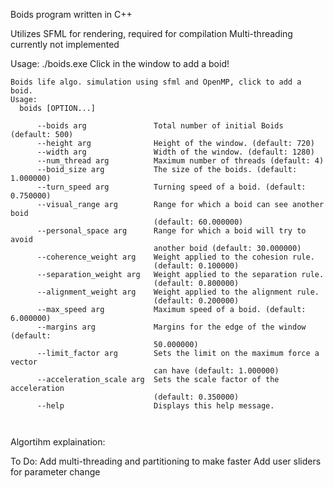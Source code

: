 Boids program written in C++ 

Utilizes SFML for rendering, required for compilation
Multi-threading currently not implemented 

Usage:
./boids.exe 
Click in the window to add a boid!
```
Boids life algo. simulation using sfml and OpenMP, click to add a boid.
Usage:
  boids [OPTION...]

      --boids arg               Total number of initial Boids (default: 500)
      --height arg              Height of the window. (default: 720)
      --width arg               Width of the window. (default: 1280)
      --num_thread arg          Maximum number of threads (default: 4)
      --boid_size arg           The size of the boids. (default: 1.000000)
      --turn_speed arg          Turning speed of a boid. (default: 0.750000)
      --visual_range arg        Range for which a boid can see another boid
                                (default: 60.000000)
      --personal_space arg      Range for which a boid will try to avoid
                                another boid (default: 30.000000)
      --coherence_weight arg    Weight applied to the cohesion rule.
                                (default: 0.100000)
      --separation_weight arg   Weight applied to the separation rule.
                                (default: 0.800000)
      --alignment_weight arg    Weight applied to the alignment rule.
                                (default: 0.200000)
      --max_speed arg           Maximum speed of a boid. (default: 6.000000)
      --margins arg             Margins for the edge of the window (default:
                                50.000000)
      --limit_factor arg        Sets the limit on the maximum force a vector
                                can have (default: 1.000000)
      --acceleration_scale arg  Sets the scale factor of the acceleration
                                (default: 0.350000)
      --help                    Displays this help message.



```


Algortihm explaination: 
[](https://en.wikipedia.org/wiki/Boids)
[](https://vergenet.net/~conrad/boids/pseudocode.html)
[](https://cs.stanford.edu/people/eroberts/courses/soco/projects/2008-09/modeling-natural-systems/boids.html)

To Do:
Add multi-threading and partitioning to make faster
Add user sliders for parameter change

